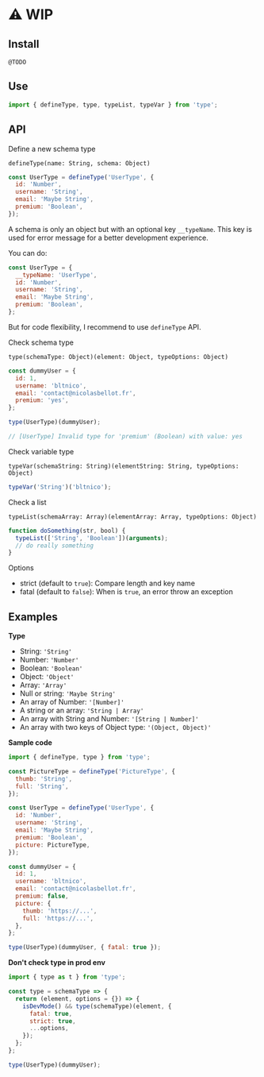 # :warning: WIP

## Install

`@TODO`

## Use

```javascript
import { defineType, type, typeList, typeVar } from 'type';
```

## API

Define a new schema type

`defineType(name: String, schema: Object)`

```javascript
const UserType = defineType('UserType', {
  id: 'Number',
  username: 'String',
  email: 'Maybe String',
  premium: 'Boolean',
});
```

A schema is only an object but with an optional key `__typeName`. This key is used for error message for a better development experience.

You can do:

```javascript
const UserType = {
  __typeName: 'UserType',
  id: 'Number',
  username: 'String',
  email: 'Maybe String',
  premium: 'Boolean',
};
```

But for code flexibility, I recommend to use `defineType` API.

Check schema type

`type(schemaType: Object)(element: Object, typeOptions: Object)`

```javascript
const dummyUser = {
  id: 1,
  username: 'bltnico',
  email: 'contact@nicolasbellot.fr',
  premium: 'yes',
};

type(UserType)(dummyUser);

// [UserType] Invalid type for 'premium' (Boolean) with value: yes
```

Check variable type

`typeVar(schemaString: String)(elementString: String, typeOptions: Object)`

```javascript
typeVar('String')('bltnico');
```

Check a list

`typeList(schemaArray: Array)(elementArray: Array, typeOptions: Object)`

```javascript
function doSomething(str, bool) {
  typeList(['String', 'Boolean'])(arguments);
  // do really something
}
```

Options

* strict (default to `true`): Compare length and key name
* fatal (default to `false`): When is `true`, an error throw an exception

## Examples

**Type**

* String: `'String'`
* Number: `'Number'`
* Boolean: `'Boolean'`
* Object: `'Object'`
* Array: `'Array'`
* Null or string: `'Maybe String'`
* An array of Number: `'[Number]'`
* A string or an array: `'String | Array'`
* An array with String and Number: `'[String | Number]'`
* An array with two keys of Object type: `'(Object, Object)'`

**Sample code**

```javascript
import { defineType, type } from 'type';

const PictureType = defineType('PictureType', {
  thumb: 'String',
  full: 'String',
});

const UserType = defineType('UserType', {
  id: 'Number',
  username: 'String',
  email: 'Maybe String',
  premium: 'Boolean',
  picture: PictureType,
});

const dummyUser = {
  id: 1,
  username: 'bltnico',
  email: 'contact@nicolasbellot.fr',
  premium: false,
  picture: {
    thumb: 'https://...',
    full: 'https://...',
  },
};

type(UserType)(dummyUser, { fatal: true });
```
**Don't check type in prod env**

```javascript
import { type as t } from 'type';

const type = schemaType => {
  return (element, options = {}) => {
    isDevMode() && type(schemaType)(element, {
      fatal: true,
      strict: true,
      ...options,
    });
  };
};

type(UserType)(dummyUser);
```

